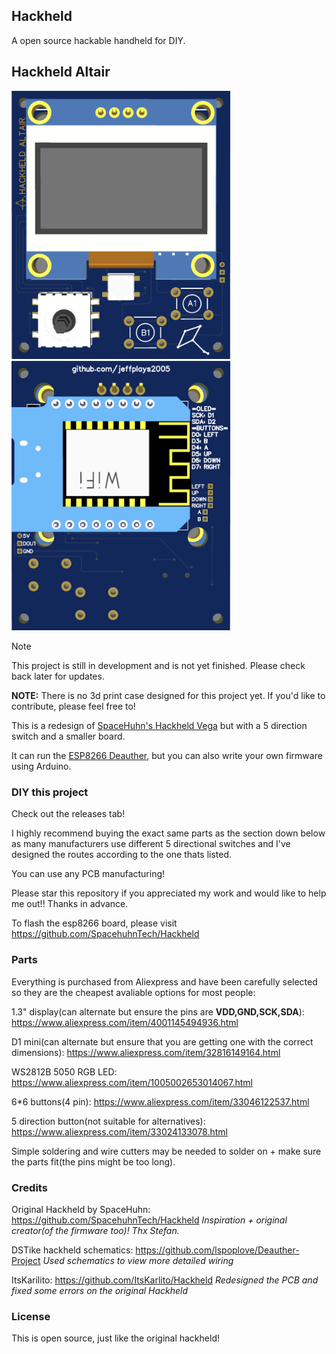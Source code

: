 ## Hackheld

A open source hackable handheld for DIY.

## Hackheld Altair

<img width="350" src="Hackheld_Altair_Images/Front.png"/> <img width="350" src="Hackheld_Altair_Images/Back.png"/>

> [!NOTE]
> This project is still in development and is not yet finished. Please check back later for updates.

**NOTE:** There is no 3d print case designed for this project yet. If you'd like to contribute, please feel free to!

This is a redesign of [SpaceHuhn's Hackheld Vega](https://github.com/SpacehuhnTech/Hackheld) but with a 5 direction switch and a smaller board.

It can run the [ESP8266 Deauther](https://github.com/spacehuhntech/esp8266_deauther), but you can also write your own firmware using Arduino.

### DIY this project

Check out the releases tab!

I highly recommend buying the exact same parts as the section down below as many manufacturers use different 5 directional switches and I've designed the routes according to the one thats listed.

You can use any PCB manufacturing!

Please star this repository if you appreciated my work and would like to help me out!! Thanks in advance.

To flash the esp8266 board, please visit https://github.com/SpacehuhnTech/Hackheld

### Parts

Everything is purchased from Aliexpress and have been carefully selected so they are the cheapest avaliable options for most people:

1.3" display(can alternate but ensure the pins are **VDD,GND,SCK,SDA**): https://www.aliexpress.com/item/4001145494936.html

D1 mini(can alternate but ensure that you are getting one with the correct dimensions): https://www.aliexpress.com/item/32816149164.html

WS2812B 5050 RGB LED: https://www.aliexpress.com/item/1005002653014067.html

6*6 buttons(4 pin): https://www.aliexpress.com/item/33046122537.html

5 direction button(not suitable for alternatives): https://www.aliexpress.com/item/33024133078.html

Simple soldering and wire cutters may be needed to solder on + make sure the parts fit(the pins might be too long).

### Credits
Original Hackheld by SpaceHuhn: https://github.com/SpacehuhnTech/Hackheld *Inspiration + original creator(of the firmware too)! Thx Stefan.*

DSTike hackheld schematics: https://github.com/lspoplove/Deauther-Project *Used schematics to view more detailed wiring*

ItsKarilito: https://github.com/ItsKarlito/Hackheld *Redesigned the PCB and fixed some errors on the original Hackheld*

### License

This is open source, just like the original hackheld!
